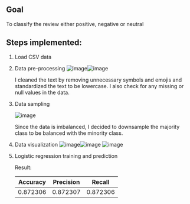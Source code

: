 ## Goal
To classify the review either positive, negative or neutral

## Steps implemented:
1. Load CSV data
2. Data pre-processing
   ![image](https://github.com/deelaaa/Data-Science-Project/assets/129021858/893025ea-4520-47ea-b1e0-495f499877be)![image](https://github.com/deelaaa/Data-Science-Project/assets/129021858/872b9c37-e775-435b-a25b-0ccb3589dce9)

   I cleaned the text by removing unnecessary symbols and emojis and standardized the text to be lowercase. I also check for any missing or null values in the data.
4. Data sampling

   ![image](https://github.com/deelaaa/Data-Science-Project/assets/129021858/0bfe5f84-785b-4961-94d5-7aa7dfe4464c)

   Since the data is imbalanced, I decided to downsample the majority class to be balanced with the minority class.
6. Data visualization
   ![image](https://github.com/deelaaa/Data-Science-Project/assets/129021858/b676a8cc-2e2d-4a03-a0ed-82a39807242e)![image](https://github.com/deelaaa/Data-Science-Project/assets/129021858/37f3a8d8-637c-47a8-9023-0abb067ef74a)
   ![image](https://github.com/deelaaa/Data-Science-Project/assets/129021858/d3d0394f-dd2a-4595-901b-87482cac29dd)
7. Logistic regression training and prediction
   
   Result:

   | Accuracy | Precision | Recall |
   | --- | --- | --- |
   | 0.872306 | 0.872307 | 0.872306 |

